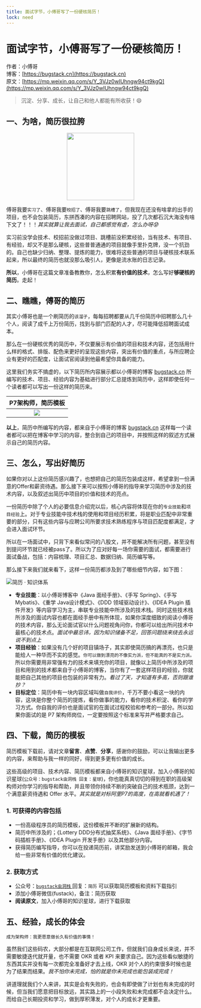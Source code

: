 ```yaml
---
title: 面试字节，小傅哥写了一份硬核简历！
lock: need
---
```


# 面试字节，小傅哥写了一份硬核简历！

作者：小傅哥
<br/>博客：[https://bugstack.cn](https://bugstack.cn)
<br/>原文：[https://mp.weixin.qq.com/s/Y_3VJz0wIUhngw94ct9kgQ](https://mp.weixin.qq.com/s/Y_3VJz0wIUhngw94ct9kgQ)

> 沉淀、分享、成长，让自己和他人都能有所收获！😄

## 一、为啥，简历很拉胯

<div align="center">
    <img src="https://bugstack.cn/images/article/about/job-220430-00.gif?raw=true" width="180px">
</div>

傅哥我要`实习了`、傅哥我要`校招了`、傅哥我要`跳槽了`，但我现在还没有啥拿的出手的项目，也不会包装简历，东拼西凑的内容在招聘网站，投了几次都石沉大海没有啥下文了！！！*其实就算让我去面试，自己都感觉有虚，怎么办呀😰*

实习前没学会技术、校招前没做过项目、跳槽前没积累经验，当有技术、有项目、有经验，却又不是那么硬核，这些普普通通的项目就像手里扑克牌，没一个抗劲的。自己也缺少归纳、整理、提炼的能力，很难将这些普通的项目与硬核技术联系起来，所以最终的简历也就没那么吸引人，更像是流水账的日志记录。

**所以**，小傅哥在这篇文章准备教教你，怎么积累**有价值的技术**，怎么写好**够硬核的简历**。走起！

## 二、瞧瞧，傅哥的简历

其实小傅哥也是一个刷简历的`该溜子`，每每招聘都要从几千份简历中招聘那么几十个人，阅读了成千上万份简历，找到与部门匹配的人才，尽可能降低招聘面试成本。

那么在一份硬核优秀的简历中，不仅要展示有价值的项目和技术内容，还包括用什么样的格式、排版、配色来更好的呈现这些内容，突出有价值的重点，与所应聘企业有更好的匹配度，让面试官阅读到他最希望你具备的能力。

这里我们务实不搞虚的，以下简历所内容展示都以小傅哥的博客 [bugstack.cn](https://bugstack.cn) 所编写的技术、项目、经验内容为基础进行部分汇总提炼到简历中，这样即使任何一个读者都可以写出一份这样的简历来。

|   P7架构师，简历模板   |
| :----: |
|  ![](res\2022-04-30-面试字节，小傅哥写了一份硬核简历！.md\2b3dbe7c-af63-48ea-8560-62756492691f.jpg)   |

**以上**，简历中所编写的内容，都来自于小傅哥的博客 [bugstack.cn](https://bugstack.cn)  这样每一个读者都可以把在博客中学习的内容，整合到自己的项目中，并按照这样的叙述方式展示自己的简历内容。

## 三、怎么，写出好简历

如果你对以上这份简历感兴趣了，也想把自己的简历包装成这样，希望拿到一份满意的Offer和薪资待遇。那么接下来可以按照小傅哥的指导来学习简历中涉及的技术内容，以及叙述出简历中项目的价值和技术的亮点。

一份简历中除了个人的必要信息介绍完以后，核心内容将体现在你的`专业技能`和`项目经验`上。对于专业技能中技术栈的使用和项目经历积累，将是职业匹配中非常重要的部分，只有这些内容与应聘公司所要求技术熟练程序与项目匹配度都满足，才会进入面试环节。

所以在一场面试中，只背下来看似常问的八股文，并不能解决所有问题，甚至没有到提问环节就已经被pass了。所以为了应对好每一场你需要的面试，都需要进行面试备战，包括：内容梳理、项目汇总、数据归纳、简历编写等。

那么接下来我们就来看下，这样一份简历都涉及到了哪些细节内容，如下图：

![简历 · 知识体系](res\2022-04-30-面试字节，小傅哥写了一份硬核简历！.md\20dcf4a4-ce25-456f-be01-ccf4d66944b8.jpg)

- **专业技能**：以小傅哥博客中《Java 面经手册》、《手写 Spring》、《手写 Mybatis》、《重学 Java设计模式》、《DDD 领域驱动设计》、《IDEA Plugin 插件开发》等内容学习为主，串联专业技能中所涉及的技术栈。同时这些技术栈所涉及的面试内容也都在面经手册中有所体现，如果你深度细致的阅读小傅哥的技术内容，那么无论面试官以什么问题视角问你，你都可以给出所问技术中最核心的技术点。*面试中最忌讳，因为知识储备不足，回答问题绕来绕去永远说不到点上*
- **项目经验**：如果没有几个好的项目镇场子，其实即使简历搞的再漂亮，也只是能给人一种华而不实的感觉。`你可以做到漂亮的不像实力派，但不能真的不是实力派。` 所以你需要用非常强有力的技术来填充你的项目，就像以上简历中所涉及的项目和用到的技术都来自于小傅哥的博客，当你有了一套这样项目的经验，你就能把自己其他的项目也包装的非常有力。*看过了天，才知道有多高，否则跟谁抄？*
- **目标定位**：简历中有一块内容区域叫做`自我评价`，千万不要小看这一块的内容，这块是你整个简历的提炼，看你做事的能力，看你的技术积淀、看你的学习方式。你自我的评价也是面试官的在面试过程校验和参考的一部分。所以如果你面试的是 P7 架构师岗位，一定要按照这个标准来写并严格要求自己。

## 四、下载，简历的模板

简历模板下载前，请对文章**留言**、**点赞**、**分享**，感谢你的鼓励，可以让我输出更多的内容，来帮助与我一样的同好，得到更多更有价值的成长。

这些高级的项目、技术内容、简历模板都来自小傅哥的知识星球，加入小傅哥的知识星球(`公众号：bugstack虫洞栈 回复：星球`)，你也能真真切切的得到在职的高级架构师对你学习的指导和帮助，并且带领你持续不断的突破自己的技术瓶颈，达到一个满意薪资待遇和 Offer 水平。*其实就是对标阿里P7的高度，在高就看机遇了！*

### 1. 可获得的内容包括

- 一份高级程序员的简历模板，这份模板并不断的扩展新的结构。
- 简历中所涉及的；《Lottery DDD分布式抽奖系统》、《Java 面经手册》、《字节码插桩手册》、《IDEA Plugin 开发手册》以及其他部分内容。
- 获得简历编写指导，你可以在投递简历前，讲奖励发送到小傅哥的邮箱，我会给一些非常有价值的优化建议。

### 2. 获取方式

- 公众号：[`bugstack虫洞栈` ](https://bugstack.cn/assets/images/qrcode.png) 回复：`简历` 可以获取简历模板和资料下载指引
- 添加小傅哥微信(fustack)，备注：简历获取
- **阅读原文**，加入小傅哥的知识星球，进行下载获取

## 五、经验，成长的体会

`成为架构师：我更愿意做长久有价值的事情！`

虽然我们这些码农，大部分都是在互联网公司工作，但就我们自身成长来说，并不需要敏捷迭代就开量，也不需要 OKR 或者 KPI 来要求自己。因为这些看似敏捷的东西其实并没有每一次都完全准备好才去上线，OKR 对个人的约束很多时候也是为了结果而结果。*我不怕你未完成，怕的就是你未完成也能包装成完成！*

讲道理就我们个人来讲，其实是会有失败的，也会有即使做了计划也有未完成的时候，但当我们愿意把目标放远，其实路上的一小段失败和未完成都不会决定什么。而给自己长期投资和学习，做到厚积薄发，对个人的成长才更重要。